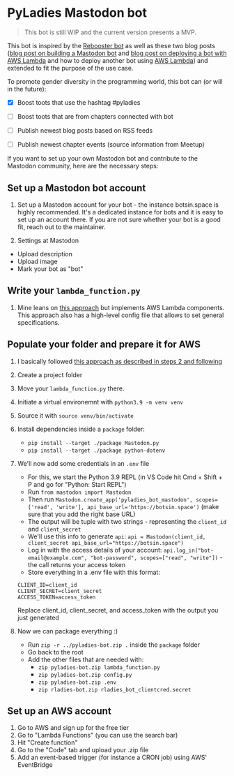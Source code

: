 PyLadies Mastodon bot
==========================================================

> This bot is still WIP and the current version presents a MVP.

This bot is inspired by the [Rebooster bot](https://github.com/Lambdanaut/Rebooster/) as well as these two blog posts ([blog post on building a Mastodon bot](https://shkspr.mobi/blog/2018/08/easy-guide-to-building-mastodon-bots/) and [blog post on deploying a bot with AWS Lambda](https://frankcorso.dev/aws-lambda-python-twitter-bot.html) and how to deploy another bot using [AWS Lambda](https://matduggan.com/make-a-mastodon-bot-on-aws-free-tier/)) and extended to fit the purpose of the use case.

To promote gender diversity in the programming world, this bot can (or will in the future):

- [x] Boost toots that use the hashtag #pyladies
- [ ] Boost toots that are from chapters connected with bot
- [ ] Publish newest blog posts based on RSS feeds
- [ ] Publish newest chapter events (source information from Meetup)


If you want to set up your own Mastodon bot and contribute to the Mastodon community, here are the necessary steps:

## Set up a Mastodon bot account
1. Set up a Mastodon account for your bot - the instance botsin.space is highly recommended. It's a dedicated instance for bots and it is easy to set up an account there. If you are not sure whether your bot is a good fit, reach out to the maintainer.

2. Settings at Mastodon

- Upload description
- Upload image
- Mark your bot as "bot"

## Write your `lambda_function.py`

1. Mine leans on [this approach](https://github.com/Lambdanaut/Rebooster/) but implements AWS Lambda components. This approach also has a high-level config file that allows to set general specifications.

## Populate your folder and prepare it for AWS


1.  I basically followed [this approach as described in steps 2 and following](https://matduggan.com/make-a-mastodon-bot-on-aws-free-tier/)
2. Create a project folder
3.  Move your `lambda_function.py` there. 
4. Initiate a virtual environemnt with `python3.9 -m venv venv`
5. Source it with `source venv/bin/activate`
6. Install dependencies inside a `package` folder:

    - `pip install --target ./package Mastodon.py`
    - `pip install --target ./package python-dotenv`

7. We'll now add some credentials in an `.env` file

    - For this, we start the Python 3.9 REPL (in VS Code hit Cmd + Shift + P and go for "Python: Start REPL")
    - Run `from mastodon import Mastodon`
    - Then run `Mastodon.create_app('pyladies_bot_mastodon', scopes=['read', 'write'], api_base_url='https://botsin.space')` (make sure that you add the right base URL)
    - The output will be tuple with two strings - representing the `client_id` and `client_secret`
    - We'll use this info to generate `api`: `api = Mastodon(client_id, client_secret api_base_url="https://botsin.space")`
    - Log in with the access details of your account: `api.log_in("bot-email@example.com", "bot-password", scopes=["read", "write"])` - the call returns your access token
    - Store everything in a .env file with this format:
    ```
    CLIENT_ID=client_id
    CLIENT_SECRET=client_secret
    ACCESS_TOKEN=access_token
    ```
    Replace client_id, client_secret, and access_token with the output you just generated

8. Now we can package everything :) 
    - Run `zip -r ../pyladies-bot.zip .` inside the `package` folder
    - Go back to the root
    - Add the other files that are needed with:
        - `zip pyladies-bot.zip lambda_function.py`
        - `zip pyladies-bot.zip config.py`
        - `zip pyladies-bot.zip .env`
        - `zip rladies-bot.zip rladies_bot_clientcred.secret`

## Set up an AWS account

1. Go to AWS and sign up for the free tier
2. Go to "Lambda Functions" (you can use the search bar)
3. Hit "Create function"
4. Go to the "Code" tab and upload your .zip file
5. Add an event-based trigger (for instance a CRON job) using AWS' EventBridge